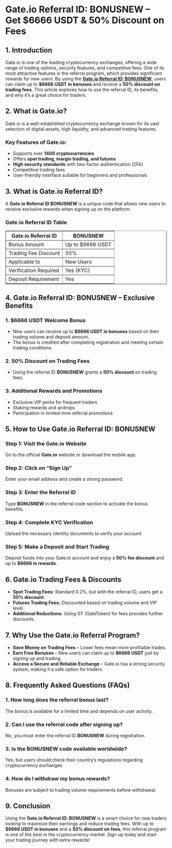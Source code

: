<!DOCTYPE html>
<html lang="en">
<head>
    <meta charset="UTF-8">
    <meta name="viewport" content="width=device-width, initial-scale=1.0">
</head>
<body>
    <h1>Gate.io Referral ID: BONUSNEW – Get $6666 USDT & 50% Discount on Fees</h1>
    
  <h2>1. Introduction</h2>
    <p>Gate.io is one of the leading cryptocurrency exchanges, offering a wide range of trading options, security features, and competitive fees. One of its most attractive features is the referral program, which provides significant rewards for new users. By using the <strong><a href="https://www.gate.io/referral/invite/BONUSNEW_0_102" target="_blank">Gate.io Referral ID: BONUSNEW</a></strong>, users can claim up to <strong>$6666 USDT in bonuses</strong> and receive a <strong>50% discount on trading fees</strong>. This article explores how to use the referral ID, its benefits, and why it’s a great choice for traders.</p>
    
  <h2>2. What is Gate.io?</h2>
    <p>Gate.io is a well-established cryptocurrency exchange known for its vast selection of digital assets, high liquidity, and advanced trading features.</p>
    
  <h3>Key Features of Gate.io:</h3>
    <ul>
        <li>Supports over <strong>1400 cryptocurrencies</strong></li>
        <li>Offers <strong>spot trading, margin trading, and futures</strong></li>
        <li><strong>High security standards</strong> with two-factor authentication (2FA)</li>
        <li>Competitive trading fees</li>
        <li>User-friendly interface suitable for beginners and professionals</li>
    </ul>
    
  <h2>3. What is Gate.io Referral ID?</h2>
    <p>A <strong>Gate.io Referral ID BONUSNEW</strong> is a unique code that allows new users to receive exclusive rewards when signing up on the platform.</p>
    
  <h3>Gate.io Referral ID Table</h3>
    <table border="1">
        <tr>
            <th>Gate.io Referral ID</th>
            <th>BONUSNEW</th>
        </tr>
        <tr>
            <td>Bonus Amount</td>
            <td>Up to $6666 USDT</td>
        </tr>
        <tr>
            <td>Trading Fee Discount</td>
            <td>50%</td>
        </tr>
        <tr>
            <td>Applicable to</td>
            <td>New Users</td>
        </tr>
        <tr>
            <td>Verification Required</td>
            <td>Yes (KYC)</td>
        </tr>
        <tr>
            <td>Deposit Requirement</td>
            <td>Yes</td>
        </tr>
    </table>
    
  <h2>4. Gate.io Referral ID: BONUSNEW – Exclusive Benefits</h2>
  <h3>1. $6666 USDT Welcome Bonus</h3>
    <ul>
        <li>New users can receive up to <strong>$6666 USDT in bonuses</strong> based on their trading volume and deposit amount.</li>
        <li>The bonus is credited after completing registration and meeting certain trading conditions.</li>
    </ul>
    
  <h3>2. 50% Discount on Trading Fees</h3>
    <ul>
        <li>Using the referral ID <strong>BONUSNEW</strong> grants a <strong>50% discount</strong> on trading fees.</li>
    </ul>
    
  <h3>3. Additional Rewards and Promotions</h3>
    <ul>
        <li>Exclusive VIP perks for frequent traders</li>
        <li>Staking rewards and airdrops</li>
        <li>Participation in limited-time referral promotions</li>
    </ul>
    
  <h2>5. How to Use Gate.io Referral ID: BONUSNEW</h2>
  <h3>Step 1: Visit the Gate.io Website</h3>
    <p>Go to the official <strong>Gate.io</strong> website or download the mobile app.</p>
    
  <h3>Step 2: Click on “Sign Up”</h3>
    <p>Enter your email address and create a strong password.</p>
    
  <h3>Step 3: Enter the Referral ID</h3>
    <p>Type <strong>BONUSNEW</strong> in the referral code section to activate the bonus benefits.</p>
    
  <h3>Step 4: Complete KYC Verification</h3>
    <p>Upload the necessary identity documents to verify your account.</p>
    
  <h3>Step 5: Make a Deposit and Start Trading</h3>
    <p>Deposit funds into your Gate.io account and enjoy a <strong>50% fee discount</strong> and up to <strong>$6666 in rewards</strong>.</p>
    
  <h2>6. Gate.io Trading Fees & Discounts</h2>
    <ul>
        <li><strong>Spot Trading Fees:</strong> Standard 0.2%, but with the referral ID, users get a <strong>50% discount</strong>.</li>
        <li><strong>Futures Trading Fees:</strong> Discounted based on trading volume and VIP level.</li>
        <li><strong>Additional Reductions:</strong> Using GT (GateToken) for fees provides further discounts.</li>
    </ul>
    
  <h2>7. Why Use the Gate.io Referral Program?</h2>
    <ul>
        <li><strong>Save Money on Trading Fees</strong> – Lower fees mean more profitable trades.</li>
        <li><strong>Earn Free Bonuses</strong> – New users can claim up to <strong>$6666 USDT</strong> just by signing up and trading.</li>
        <li><strong>Access a Secure and Reliable Exchange</strong> – Gate.io has a strong security system, making it a safe option for traders.</li>
    </ul>
    
  <h2>8. Frequently Asked Questions (FAQs)</h2>
  <h3>1. How long does the referral bonus last?</h3>
  <p>The bonus is available for a limited time and depends on user activity.</p>
    
  <h3>2. Can I use the referral code after signing up?</h3>
  <p>No, you must enter the referral ID <strong>BONUSNEW</strong> during registration.</p>
    
  <h3>3. Is the BONUSNEW code available worldwide?</h3>
  <p>Yes, but users should check their country’s regulations regarding cryptocurrency exchanges.</p>
    
  <h3>4. How do I withdraw my bonus rewards?</h3>
  <p>Bonuses are subject to trading volume requirements before withdrawal.</p>
    
  <h2>9. Conclusion</h2>
    <p>Using the <strong>Gate.io Referral ID: BONUSNEW</strong> is a smart choice for new traders looking to maximize their earnings and reduce trading fees. With up to <strong>$6666 USDT in bonuses</strong> and a <strong>50% discount on fees</strong>, this referral program is one of the best in the cryptocurrency market. Sign up today and start your trading journey with extra rewards!</p>
</body>
</html>

